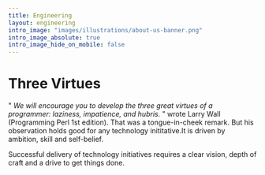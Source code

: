 ```yaml
---
title: Engineering
layout: engineering
intro_image: "images/illustrations/about-us-banner.png"
intro_image_absolute: true
intro_image_hide_on_mobile: false
---
```


# Three Virtues

" *We will encourage you to develop the three great virtues of a programmer: laziness, impatience, and hubris.* "  wrote Larry Wall (Programming Perl 1st edition). That was a tongue-in-cheek remark. But his observation holds good for any technology inititative.It is driven by ambition, skill and self-belief.

Successful delivery of technology initiatives requires a clear vision, depth of craft and a drive to get things done.
